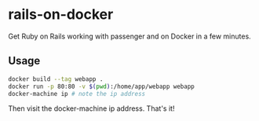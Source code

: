 # rails-on-docker

Get Ruby on Rails working with passenger and on Docker in a few minutes.

## Usage

```bash
docker build --tag webapp .
docker run -p 80:80 -v $(pwd):/home/app/webapp webapp
docker-machine ip # note the ip address
```

Then visit the docker-machine ip address. That's it!


